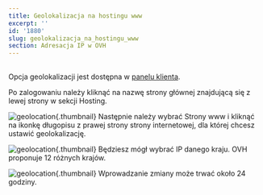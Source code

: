 ```yaml
---
title: Geolokalizacja na hostingu www
excerpt: ''
id: '1880'
slug: geolokalizacja_na_hostingu_www
section: Adresacja IP w OVH
---
```



## 
Opcja geolokalizacji jest dostępna w [panelu klienta](https://www.ovh.com/auth/?action=gotomanager&from=https://www.ovh.pl/&ovhSubsidiary=pl).

Po zalogowaniu należy kliknąć na nazwę strony głównej znajdującą się z lewej strony w sekcji Hosting.

![geolocation](images/2792.png){.thumbnail}
Następnie należy wybrać Strony www i kliknąć na ikonkę długopisu z prawej strony strony internetowej, dla której chcesz ustawić geolokalizację.

![geolocation](images/2793.png){.thumbnail}
Będziesz mógł wybrać IP danego kraju. OVH proponuje 12 różnych krajów.

![geolocation](images/2794.png){.thumbnail}
Wprowadzanie zmiany może trwać około 24 godziny.


